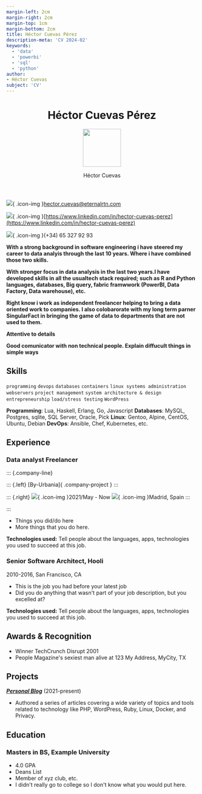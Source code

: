 ```yaml
---
margin-left: 2cm
margin-right: 2cm
margin-top: 1cm
margin-bottom: 2cm
title: Héctor Cuevas Pérez
description-meta: 'CV 2024-02'
keywords:
  - 'data'
  - 'powerbi'
  - 'sql'
  - 'python'
author:
- Héctor Cuevas
subject: 'CV'
---
```


<header id="title-block-header-own">
  <h1 class="title">Héctor Cuevas Pérez</h1>
  <img class="header-img" src="../static/Hector-Rounder.png" width="100px" height="auto">
  <p class="author">Héctor Cuevas</p>
</header>

![](../static/envelope-solid.svg){ .icon-img  }hector.cuevas@eternalrtn.com

![](../static/linkedin.svg){ .icon-img  }[https://www.linkedin.com/in/hector-cuevas-perez](https://www.linkedin.com/in/hector-cuevas-perez)

![](../static/mobile-screen-button-solid.svg){ .icon-img  }(+34) 65 327 92 93


<!-- ###### [[example.com](https://example.com)] . [ me@example.com] . [ 123 456 7890 ]  -->

**With a strong background in software engineering i have steered my career to data analyis through the last 10 years. Where i have combined those two skills.**

**With stronger focus in data analysis in the last two years.I have developed skills in all the usualtech stack required; such as R and Python languages, databases, Big query, fabric framwwork (PowerBI, Data Factory, Data warehouse), etc.**

**Right know i work as independent freelancer helping to bring a data oriented work to companies. I also colobarorate with my long term parner SingularFact in bringing the game of data to departments that are not used to them.**

**Attentive to details**

**Good comunicator with non technical people. Explain diffucult things in simple ways**

## Skills

```programming```
```devops```
```databases```
```containers```
```linux systems administration```
```webservers```
```project management```
```system architecture & design```
```entrepreneurship```
```load/stress testing```
```WordPress```

**Programming**: Lua, Haskell, Erlang, Go, Javascript
**Databases**: MySQL, Postgres, sqlite, SQL Server, Oracle, Pick
**Linux**: Gentoo, Alpine, CentOS, Ubuntu, Debian
**DevOps**: Ansible, Chef, Kubernetes, etc.

## Experience

### Data analyst Freelancer 

::: {.company-line}

::: {.left}
[By-Urbania]{ .company-project }
:::

::: {.right}
![](../static/calendar-regular.svg){ .icon-img  }2021/May - Now ![](../static/location-dot-solid.svg){ .icon-img }Madrid, Spain 
:::

:::

- Things you did/do here
- More things that you do here.

**Technologies used:** Tell people about the languages, apps, technologies you used to succeed at this job.

### Senior Software Architect, Hooli

2010-2016, San Francisco, CA

- This is the job you had before your latest job
- Did you do anything that wasn't part of your job description, but you excelled at?

**Technologies used:** Tell people about the languages, apps, technologies you used to succeed at this job.

## Awards & Recognition

- Winner TechCrunch Disrupt 2001
- People Magazine's sexiest man alive at 123 My Address, MyCity, TX

## Projects

**[*Personal Blog*](http://luther.io)** (2021-present)

- Authored a series of articles covering a wide variety of topics and tools related to technology like PHP, WordPress, Ruby, Linux, Docker, and Privacy.

## Education

### Masters in BS, Example University

- 4.0 GPA
- Deans List
- Member of xyz club, etc.
- I didn't really go to college so I don't know what you would put here.

<!-- <script>
// Option when using wkhtmltopdf to work with images paths

// Get current PATH  
var PATH = window.location.href.substring(0, window.location.href.lastIndexOf('/') + 1);
</script>

<span class="test-align">
  <img class="test-img" src="" id="linkedin" width="50px" height="50px">
  <span>Your NEW !! text here beside the image.</span>
</span>

<script>
document.getElementById('linkedin').src = PATH + "/static/linkedin.svg";
</script> -->